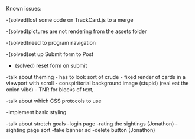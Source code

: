 Known issues:

-(solved)lost some code on TrackCard.js to a merge

-(solved)pictures are not rendering from the assets folder

-(solved)need to program navigation

-(solved)set up Submit form to Post

- (solved) reset form on submit

-talk about theming
    - has to look sort of crude
    - fixed render of cards in a viewport with scroll 
    - conspiritorial background image (stupid) (real eat the onion vibe)
    - TNR for blocks of text, 

-talk about which CSS protocols to use

-implement basic styling

-talk about stretch goals 
        -login page
        -rating the sightings (Jonathon)
        -sighting page sort
        -fake banner ad
        -delete button (Jonathon)


        